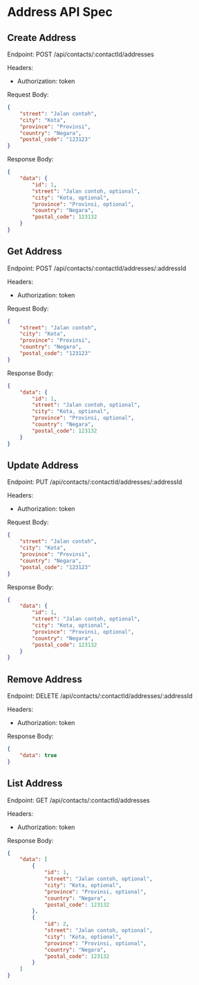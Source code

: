 # Address API Spec

## Create Address
Endpoint: POST /api/contacts/:contactId/addresses

Headers:
- Authorization: token

Request Body:
```json
{
    "street": "Jalan contoh",
    "city": "Kota",
    "province": "Provinsi",
    "country": "Negara",
    "postal_code": "123123"
}
```

Response Body:
```json
{
    "data": {
        "id": 1,
        "street": "Jalan contoh, optional",
        "city": "Kota, optional",
        "province": "Provinsi, optional",
        "country": "Negara",
        "postal_code": 123132
    }
}
```

## Get Address
Endpoint: POST /api/contacts/:contactId/addresses/:addressId

Headers:
- Authorization: token

Request Body:
```json
{
    "street": "Jalan contoh",
    "city": "Kota",
    "province": "Provinsi",
    "country": "Negara",
    "postal_code": "123123"
}
```

Response Body:
```json
{
    "data": {
        "id": 1,
        "street": "Jalan contoh, optional",
        "city": "Kota, optional",
        "province": "Provinsi, optional",
        "country": "Negara",
        "postal_code": 123132
    }
}
```

## Update Address
Endpoint: PUT /api/contacts/:contactId/addresses/:addressId

Headers:
- Authorization: token

Request Body:
```json
{
    "street": "Jalan contoh",
    "city": "Kota",
    "province": "Provinsi",
    "country": "Negara",
    "postal_code": "123123"
}
```

Response Body:
```json
{
    "data": {
        "id": 1,
        "street": "Jalan contoh, optional",
        "city": "Kota, optional",
        "province": "Provinsi, optional",
        "country": "Negara",
        "postal_code": 123132
    }
}
```

## Remove Address
Endpoint: DELETE /api/contacts/:contactId/addresses/:addressId

Headers:
- Authorization: token

Response Body:
```json
{
    "data": true
}
```

## List Address
Endpoint: GET /api/contacts/:contactId/addresses

Headers:
- Authorization: token

Response Body:
```json
{
    "data": [
        {
            "id": 1,
            "street": "Jalan contoh, optional",
            "city": "Kota, optional",
            "province": "Provinsi, optional",
            "country": "Negara",
            "postal_code": 123132
        },
        {
            "id": 2,
            "street": "Jalan contoh, optional",
            "city": "Kota, optional",
            "province": "Provinsi, optional",
            "country": "Negara",
            "postal_code": 123132
        }
    ]
}
```